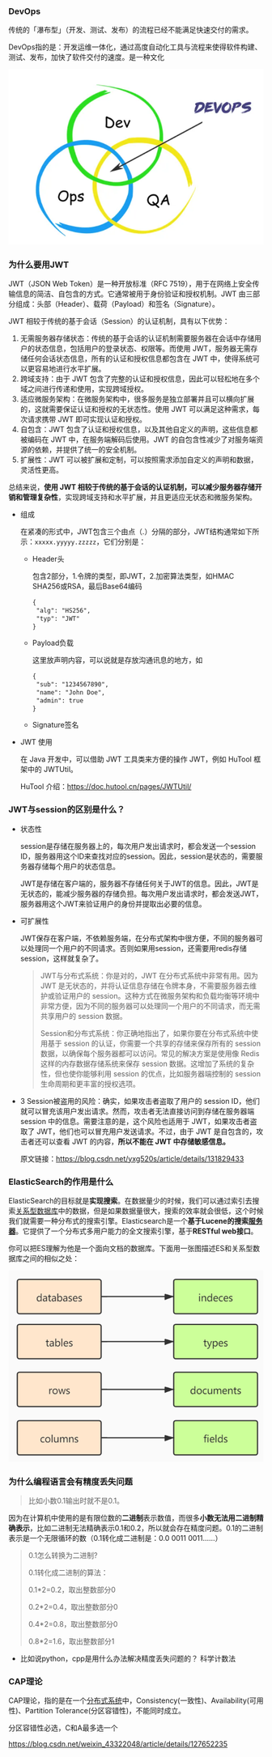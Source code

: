 ### DevOps

传统的「瀑布型」（开发、测试、发布）的流程已经不能满足快速交付的需求。

DevOps指的是：开发运维一体化，通过高度自动化工具与流程来使得软件构建、测试、发布，加快了软件交付的速度。是一种文化

![image-20240618221913703](images/image-20240618221913703.png)

### 为什么要用JWT

JWT（JSON Web Token）是一种开放标准（RFC 7519），用于在网络上安全传输信息的简洁、自包含的方式。它通常被用于身份验证和授权机制。JWT 由三部分组成：头部（Header）、载荷（Payload）和签名（Signature）。

JWT 相较于传统的基于会话（Session）的认证机制，具有以下优势：

1. 无需服务器存储状态：传统的基于会话的认证机制需要服务器在会话中存储用户的状态信息，包括用户的登录状态、权限等。而使用 JWT，服务器无需存储任何会话状态信息，所有的认证和授权信息都包含在 JWT 中，使得系统可以更容易地进行水平扩展。
2. 跨域支持：由于 JWT 包含了完整的认证和授权信息，因此可以轻松地在多个域之间进行传递和使用，实现跨域授权。
3. 适应微服务架构：在微服务架构中，很多服务是独立部署并且可以横向扩展的，这就需要保证认证和授权的无状态性。使用 JWT 可以满足这种需求，每次请求携带 JWT 即可实现认证和授权。
4. 自包含：JWT 包含了认证和授权信息，以及其他自定义的声明，这些信息都被编码在 JWT 中，在服务端解码后使用。JWT 的自包含性减少了对服务端资源的依赖，并提供了统一的安全机制。
5. 扩展性：JWT 可以被扩展和定制，可以按照需求添加自定义的声明和数据，灵活性更高。

总结来说，**使用 JWT 相较于传统的基于会话的认证机制，可以减少服务器存储开销和管理复杂性**，实现跨域支持和水平扩展，并且更适应无状态和微服务架构。

- 组成

  在紧凑的形式中，JWT包含三个由点（.）分隔的部分，JWT结构通常如下所示：`xxxxx.yyyyy.zzzzz`，它们分别是：

  - Header头

    包含2部分，1.令牌的类型，即JWT，2.加密算法类型，如HMAC SHA256或RSA，最后Base64编码

    ```
    {
     "alg": "HS256",
     "typ": "JWT"
    }
    ```

  - Payload负载

    这里放声明内容，可以说就是存放沟通讯息的地方，如

    ```
    {
     "sub": "1234567890",
     "name": "John Doe",
     "admin": true
    }
    ```

  - Signature签名

- JWT 使用

  在 Java 开发中，可以借助 JWT 工具类来方便的操作 JWT，例如 HuTool 框架中的 JWTUtil。

  HuTool 介绍：https://doc.hutool.cn/pages/JWTUtil/

###  JWT与session的区别是什么？

- 状态性

  session是存储在服务器上的，每次用户发出请求时，都会发送一个session ID，服务器用这个ID来查找对应的session。因此，session是状态的，需要服务器存储每个用户的状态信息。

  JWT是存储在客户端的，服务器不存储任何关于JWT的信息。因此，JWT是无状态的，能减少服务器的存储负担。每次用户发出请求时，都会发送JWT，服务器用这个JWT来验证用户的身份并提取出必要的信息。

- 可扩展性

  JWT保存在客户端，不依赖服务端，在分布式架构中很方便，不同的服务器可以处理同一个用户的不同请求。否则如果用session，还需要用redis存储session，这样就复杂了。

  > JWT与分布式系统：你是对的，JWT 在分布式系统中非常有用。因为 JWT 是无状态的，并将认证信息存储在令牌本身，不需要服务器去维护或验证用户的 session。这种方式在微服务架构和负载均衡等环境中非常方便，因为不同的服务器可以处理同一个用户的不同请求，而无需共享用户的 session 数据。
  >
  > Session和分布式系统：你正确地指出了，如果你要在分布式系统中使用基于 session 的认证，你需要一个共享的存储来保存所有的 session 数据，以确保每个服务器都可以访问。常见的解决方案是使用像 Redis 这样的内存数据存储系统来保存 session 数据。这增加了系统的复杂性，但也使你能够利用 session 的优点，比如服务器端控制的 session 生命周期和更丰富的授权选项。

  

- 3 Session被盗用的风险：确实，如果攻击者盗取了用户的 session ID，他们就可以冒充该用户发出请求。然而，攻击者无法直接访问到存储在服务器端 session 中的信息。需要注意的是，这个风险也适用于 JWT，如果攻击者盗取了 JWT，他们也可以冒充用户发送请求。不过，由于 JWT 是自包含的，攻击者还可以查看 JWT 的内容，**所以不能在 JWT 中存储敏感信息。**

  原文链接：https://blog.csdn.net/yxg520s/article/details/131829433





### ElasticSearch的作用是什么

ElasticSearch的目标就是**实现搜索**。在数据量少的时候，我们可以通过索引去搜索[关系型数据库](https://www.yisu.com/mysql/)中的数据，但是如果数据量很大，搜索的效率就会很低，这个时候我们就需要一种分布式的搜索引擎。Elasticsearch是一个**基于Lucene的搜索[服务器](https://www.yisu.com/)**。它提供了一个分布式多用户能力的全文搜索引擎，基于**RESTful web接口**。

你可以把ES理解为他是一个面向文档的数据库。下面用一张图描述ES和关系型数据库之间的相似之处：

![image-20240618222300333](images/image-20240618222300333.png)



### 为什么编程语言会有精度丢失问题

> 比如小数0.1输出时就不是0.1。

因为在计算机中使用的是有限位数的**二进制**表示数值，而很多**小数无法用二进制精确表示**，比如二进制无法精确表示0.1和0.2，所以就会存在精度问题。0.1的二进制表示是一个无限循环的数（0.1转化成二进制是：0.0 0011 0011……）

> 0.1怎么转换为二进制?  
>
> 0.1转化成二进制的算法：
>
> 0.1*2=0.2，取出整数部分0
>
> 0.2*2=0.4，取出整数部分0
>
> 0.4*2=0.8，取出整数部分0
>
> 0.8*2=1.6，取出整数部分1

- 比如说python，cpp是用什么办法解决精度丢失问题的？
  科学计数法

### CAP理论

CAP理论，指的是在一个[分布式系统](https://so.csdn.net/so/search?q=分布式系统&spm=1001.2101.3001.7020)中，Consistency(一致性)、Availability(可用性)、Partition Tolerance(分区容错性)，不能同时成立。

分区容错性必选，C和A最多选一个

https://blog.csdn.net/weixin_43322048/article/details/127652235

